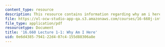 ```yaml
---
content_type: resource
description: This resource contains information regarding why am i here.
file: https://ol-ocw-studio-app-qa.s3.amazonaws.com/courses/16-660j-introduction-to-lean-six-sigma-methods-january-iap-2012/0e6d4385794122d407c4155d88306a8e_MIT16_660JIAP12_1-1.pdf
file_type: application/pdf
resourcetype: Document
title: '16.660 Lecture 1-1: Why Am I Here'
uid: 0e6d4385-7941-22d4-07c4-155d88306a8e
---
```

